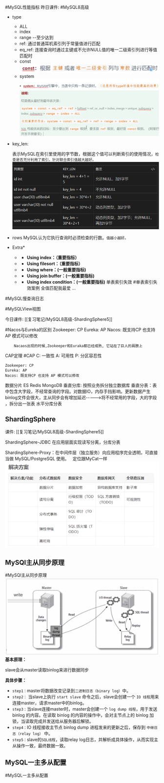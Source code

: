 #MySQL性能指标 
昨日课件: #MySQL8高级 
	
* type
	* ALL
	* index
	* range --至少达到
	* ref: 通过普通耳机索引列于常量值进行匹配
	* eq_ref: 
		  连接查询时通过主键或不允许NULL值的唯一二级索引列进行等值匹配时
	* const
	  ![](image/Pasted%20image%2020221112084638.png)
	* system
	  ![](image/Pasted%20image%2020221112084657.png)
 ![](image/Pasted%20image%2020221112084150.png)


* key_len: 
	  
	表示MySQL在索引里使用的字节数，根据这个值可以判断索引的使用情况，`检查是否充分利用了索引，针对联合索引值越大越好。`
 ![](image/Pasted%20image%2020221112084920.png)
* rows
	MySQL认为它执行查询时必须检查的行数。`值越小越好。`
* Extra*
	* - **Using index：（重要指标）**
	* - **Using filesort：（重要指标）**
	* - **Using where：(一般重要指标)**
	* - **Using join buffer：(一般重要指标)**
	* - **Using index condition：(一般重要指标)**
单表索引失效
	#单表索引失效案例 
	全值匹配我最爱
	...

 #MySQL慢查询日志 

 #MySQLView视图









今日课件: [[复习笔记/MySQL8高级-ShardingSphere5]]

#Nacos与Eureka的区别
	Zookeeper: CP
	Eureka: AP
	Nacos: 既支持CP 也支持 AP 模式可以修改
		
		Nacaos出现的时候,Zookeeper和Euraka都已经成熟, 它站在了巨人的肩膀上

CAP定理
#CAP
	C: 一致性
	A: 可用性
	P: 分区容忍性

	Zookeeper: CP
	Eureka: AP
	Nacos: 既支持CP 也支持 AP 模式可以修改

数据分片
ES Redis MongoDB
垂直分库: 按照业务拆分独立数据库
垂直分表：表中包含大字段，不经常查询的字段。对数据IO，内存手挡影响。更新数据产生binlog文件会很大，主从同步会有增加延迟----->将不经常用的字段，大的字段 ，拆分出一张表
水平分库分表




## ShardingSphere
课件: [[复习笔记/MySQL8高级-ShardingSphere5]]

ShardingSphere-JDBC 在应用层面实现读写分离，分库分表

ShardingSphere-Proxy：在中间件层（独立服务）向应用程序完全透明，可直接当做 MySQL/PostgreSQL 使用。   定位跟MyCat一样
![](image/Pasted%20image%2020221112105152.png)


## MySQl主从同步原理
#MySQl主从同步原理
![img](复习笔记/image/MySQL8高级-ShardingSphere5/image-20220714133617856.png)
**基本原理：**

slave会从master读取binlog来进行数据同步

**具体步骤：**

- `step1：`master将数据改变记录到`二进制日志（binary log）`中。
- `step2：` 当slave上执行 `start slave` 命令之后，slave会创建一个 `IO 线程`用来连接master，请求master中的binlog。
- `step3：`当slave连接master时，master会创建一个 `log dump 线程`，用于发送 binlog 的内容。在读取 binlog 的内容的操作中，会对主节点上的 binlog 加锁，当读取完成并发送给从服务器后解锁。
- `step4：`IO 线程接收主节点 binlog dump 进程发来的更新之后，保存到 `中继日志（relay log）` 中。
- `step5：`slave的`SQL线程`，读取relay log日志，并解析成具体操作，从而实现主从操作一致，最终数据一致。


## MySQL一主多从配置
#MySQL一主多从配置



















